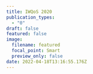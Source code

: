 ```yaml
---
title: IWQoS 2020
publication_types:
  - "0"
draft: false
featured: false
image:
  filename: featured
  focal_point: Smart
  preview_only: false
date: 2022-04-18T13:16:55.176Z
---
```

